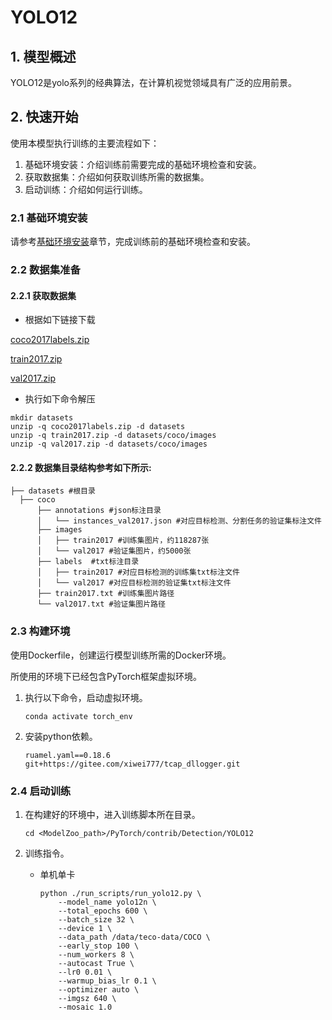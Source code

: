 # YOLO12

## 1. 模型概述

YOLO12是yolo系列的经典算法，在计算机视觉领域具有广泛的应用前景。

## 2. 快速开始
使用本模型执行训练的主要流程如下：
1. 基础环境安装：介绍训练前需要完成的基础环境检查和安装。
2. 获取数据集：介绍如何获取训练所需的数据集。
3. 启动训练：介绍如何运行训练。

### 2.1 基础环境安装

请参考[基础环境安装](../../../doc/Environment.md)章节，完成训练前的基础环境检查和安装。

### 2.2 数据集准备
#### 2.2.1 获取数据集


- 根据如下链接下载

[coco2017labels.zip](https://github.com/ultralytics/yolov5/releases/download/v1.0/coco2017labels.zip)

[train2017.zip](http://images.cocodataset.org/zips/train2017.zip)

[val2017.zip](http://images.cocodataset.org/zips/val2017.zip)

- 执行如下命令解压

```
mkdir datasets
unzip -q coco2017labels.zip -d datasets
unzip -q train2017.zip -d datasets/coco/images
unzip -q val2017.zip -d datasets/coco/images
```


#### 2.2.2 数据集目录结构参考如下所示:

```
├── datasets #根目录
  ├── coco 
      ├── annotations #json标注目录
      │   └── instances_val2017.json #对应目标检测、分割任务的验证集标注文件
      ├── images
      │   ├── train2017 #训练集图片，约118287张
      │   └── val2017 #验证集图片，约5000张
      ├── labels  #txt标注目录
      │   ├── train2017 #对应目标检测的训练集txt标注文件
      │   └── val2017 #对应目标检测的验证集txt标注文件
      ├── train2017.txt #训练集图片路径
      └── val2017.txt #验证集图片路径

```

### 2.3 构建环境

使用Dockerfile，创建运行模型训练所需的Docker环境。

所使用的环境下已经包含PyTorch框架虚拟环境。
1. 执行以下命令，启动虚拟环境。
    ```
    conda activate torch_env
    ```
2. 安装python依赖。
    ```
    ruamel.yaml==0.18.6
    git+https://gitee.com/xiwei777/tcap_dllogger.git
    ```

### 2.4 启动训练

1. 在构建好的环境中，进入训练脚本所在目录。
    ```
    cd <ModelZoo_path>/PyTorch/contrib/Detection/YOLO12
    ```
    

2. 训练指令。
    - 单机单卡
        ```
        python ./run_scripts/run_yolo12.py \
            --model_name yolo12n \
            --total_epochs 600 \
            --batch_size 32 \
            --device 1 \
            --data_path /data/teco-data/COCO \
            --early_stop 100 \
            --num_workers 8 \
            --autocast True \
            --lr0 0.01 \
            --warmup_bias_lr 0.1 \
            --optimizer auto \
            --imgsz 640 \
            --mosaic 1.0
        ```